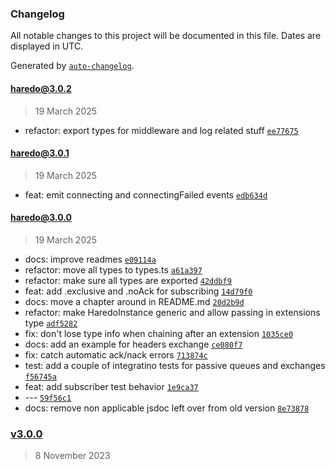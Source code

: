 ### Changelog

All notable changes to this project will be documented in this file. Dates are displayed in UTC.

Generated by [`auto-changelog`](https://github.com/CookPete/auto-changelog).

#### [haredo@3.0.2](https://github.com/KristjanTammekivi/Haredo/compare/haredo@3.0.1...haredo@3.0.2)

> 19 March 2025

- refactor: export types for middleware and log related stuff [`ee77675`](https://github.com/KristjanTammekivi/Haredo/commit/ee776759f3c5403f4068c2df4781ef1e44b5d79d)

#### [haredo@3.0.1](https://github.com/KristjanTammekivi/Haredo/compare/haredo@3.0.0...haredo@3.0.1)

> 19 March 2025

- feat: emit connecting and connectingFailed events [`edb634d`](https://github.com/KristjanTammekivi/Haredo/commit/edb634d405322a96094a02da18b4edd69e255c43)

#### [haredo@3.0.0](https://github.com/KristjanTammekivi/Haredo/compare/v3.0.0...haredo@3.0.0)

> 19 March 2025

- docs: improve readmes [`e09114a`](https://github.com/KristjanTammekivi/Haredo/commit/e09114afcffd21e134e266f9bc38eac8e2a3add1)
- refactor: move all types to types.ts [`a61a397`](https://github.com/KristjanTammekivi/Haredo/commit/a61a397cf4c4d75d132838d45942e2568ef6f6d4)
- refactor: make sure all types are exported [`42ddbf9`](https://github.com/KristjanTammekivi/Haredo/commit/42ddbf994ba6525667e84c9e898e91471c4ed3c8)
- feat: add .exclusive and .noAck for subscribing [`14d79f0`](https://github.com/KristjanTammekivi/Haredo/commit/14d79f0574dc409b6699322a1ad9f68db1c6831b)
- docs: move a chapter around in README.md [`20d2b9d`](https://github.com/KristjanTammekivi/Haredo/commit/20d2b9d4865774068ea5df86314867a0fd6f31c4)
- refactor: make HaredoInstance generic and allow passing in extensions type [`adf5282`](https://github.com/KristjanTammekivi/Haredo/commit/adf5282fa011418ab461eb6cfbbc7a658bf1f8b4)
- fix: don't lose type info when chaining after an extension [`1035ce0`](https://github.com/KristjanTammekivi/Haredo/commit/1035ce0497b4bce86979421520befbb8a155a4f3)
- docs: add an example for headers exchange [`ce080f7`](https://github.com/KristjanTammekivi/Haredo/commit/ce080f798fd7dbff5d56e6f96378c84e713a2f1c)
- fix: catch automatic ack/nack errors [`713874c`](https://github.com/KristjanTammekivi/Haredo/commit/713874c21152612b2f7e54257de47a170831dba7)
- test: add a couple of integratino tests for passive queues and exchanges [`f56745a`](https://github.com/KristjanTammekivi/Haredo/commit/f56745a594f994a5a704b8813637d4197a0525e6)
- feat: add subscriber test behavior [`1e9ca37`](https://github.com/KristjanTammekivi/Haredo/commit/1e9ca37d0034451f7e79406a93c014606d2e9211)
- --- [`59f56c1`](https://github.com/KristjanTammekivi/Haredo/commit/59f56c134025b17ffe0f58f34b0ffdd81771e4e8)
- docs: remove non applicable jsdoc left over from old version [`8e73878`](https://github.com/KristjanTammekivi/Haredo/commit/8e73878b4e4cfc576ff34f9b55e9c94f36d7bcea)

### [v3.0.0](https://github.com/KristjanTammekivi/Haredo/compare/v2.12.0...v3.0.0)

> 8 November 2023
